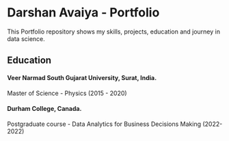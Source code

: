 # Darshan Avaiya - Portfolio
This Portfolio repository shows my skills, projects, education and journey in data science.

## Education
#### Veer Narmad South Gujarat University, Surat, India.
Master of Science - Physics (2015 - 2020)
#### Durham College, Canada.
Postgraduate course - Data Analytics for Business Decisions Making (2022-2022) 
